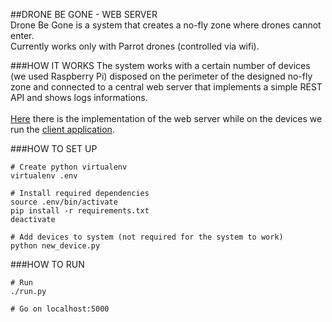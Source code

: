 ##DRONE BE GONE - WEB SERVER
<br>
Drone Be Gone is a system that creates a no-fly zone where drones cannot enter.<br> Currently works only with Parrot drones (controlled via wifi).

###HOW IT WORKS
The system works with a certain number of devices (we used Raspberry Pi) disposed on the perimeter of the designed no-fly zone and connected to a central web server that implements a simple REST API and shows logs informations. <br><br>
[Here](../) there is the implementation of the web server while on the devices we run the [client application](https://github.com/federico-fiorini/dbg.client).

###HOW TO SET UP

    # Create python virtualenv
    virtualenv .env

    # Install required dependencies
    source .env/bin/activate
    pip install -r requirements.txt
    deactivate

    # Add devices to system (not required for the system to work)
    python new_device.py

###HOW TO RUN

    # Run
    ./run.py

    # Go on localhost:5000

